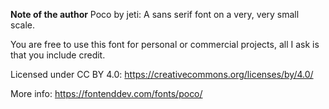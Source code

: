 **Note of the author**
Poco by jeti: A sans serif font on a very, very small scale.

You are free to use this font for personal or commercial projects, all I ask is that you include credit.

Licensed under CC BY 4.0: https://creativecommons.org/licenses/by/4.0/

More info: https://fontenddev.com/fonts/poco/